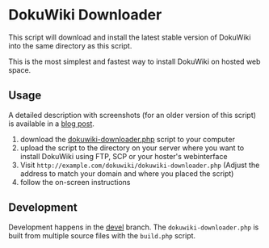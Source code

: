# DokuWiki Downloader

This script will download and install the latest stable version of DokuWiki
into the same directory as this script.

This is the most simplest and fastest way to install DokuWiki on hosted web
space.

## Usage

A detailed description with screenshots (for an older version of this script) is available in a 
[blog post](http://www.splitbrain.org/blog/2008-12/24-setup_dokuwiki_on_free_hosting_in_less_than_15_minutes).

1. download the [dokuwiki-downloader.php](https://github.com/splitbrain/dokuwiki-downloader/raw/master/dokuwiki-downloader.php) script to your computer
2. upload the script to the directory on your server where you want to install DokuWiki using FTP, SCP or your hoster's webinterface
3. Visit `http://example.com/dokuwiki/dokuwiki-downloader.php` (Adjust the address to match your domain and where you placed the script)
4. follow the on-screen instructions

## Development

Development happens in the [devel](https://github.com/splitbrain/dokuwiki-downloader/tree/devel) branch. The `dokuwiki-downloader.php` is built from multiple source files with the `build.php` script.
